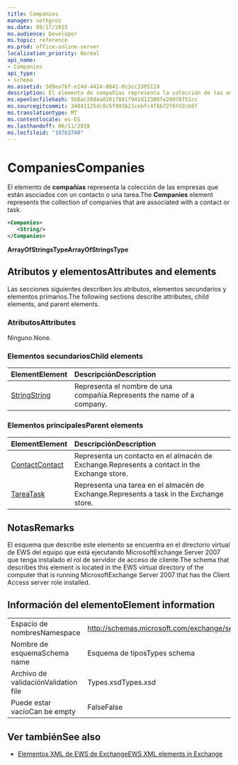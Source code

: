 ```yaml
---
title: Companies
manager: sethgros
ms.date: 09/17/2015
ms.audience: Developer
ms.topic: reference
ms.prod: office-online-server
localization_priority: Normal
api_name:
- Companies
api_type:
- schema
ms.assetid: 5d9ea76f-e14d-4424-8842-0c3cc3305119
description: El elemento de compañías representa la colección de las empresas que están asociados con un contacto o una tarea.
ms.openlocfilehash: 5b8ac20d4a02017881f941d12380fe29078f51cc
ms.sourcegitcommit: 34041125dc8c5f993b21cebfc4f8b72f0fd2cb6f
ms.translationtype: MT
ms.contentlocale: es-ES
ms.lasthandoff: 06/11/2018
ms.locfileid: "19763748"
---
```

# <a name="companies"></a><span data-ttu-id="f531a-103">Companies</span><span class="sxs-lookup"><span data-stu-id="f531a-103">Companies</span></span>

<span data-ttu-id="f531a-104">El elemento de **compañías** representa la colección de las empresas que están asociados con un contacto o una tarea.</span><span class="sxs-lookup"><span data-stu-id="f531a-104">The **Companies** element represents the collection of companies that are associated with a contact or task.</span></span> 
  
```xml
<Companies>
   <String/>
</Companies>
```

 <span data-ttu-id="f531a-105">**ArrayOfStringsType**</span><span class="sxs-lookup"><span data-stu-id="f531a-105">**ArrayOfStringsType**</span></span>
## <a name="attributes-and-elements"></a><span data-ttu-id="f531a-106">Atributos y elementos</span><span class="sxs-lookup"><span data-stu-id="f531a-106">Attributes and elements</span></span>

<span data-ttu-id="f531a-107">Las secciones siguientes describen los atributos, elementos secundarios y elementos primarios.</span><span class="sxs-lookup"><span data-stu-id="f531a-107">The following sections describe attributes, child elements, and parent elements.</span></span>
  
### <a name="attributes"></a><span data-ttu-id="f531a-108">Atributos</span><span class="sxs-lookup"><span data-stu-id="f531a-108">Attributes</span></span>

<span data-ttu-id="f531a-109">Ninguno.</span><span class="sxs-lookup"><span data-stu-id="f531a-109">None.</span></span>
  
### <a name="child-elements"></a><span data-ttu-id="f531a-110">Elementos secundarios</span><span class="sxs-lookup"><span data-stu-id="f531a-110">Child elements</span></span>

|<span data-ttu-id="f531a-111">**Element**</span><span class="sxs-lookup"><span data-stu-id="f531a-111">**Element**</span></span>|<span data-ttu-id="f531a-112">**Descripción**</span><span class="sxs-lookup"><span data-stu-id="f531a-112">**Description**</span></span>|
|:-----|:-----|
|[<span data-ttu-id="f531a-113">String</span><span class="sxs-lookup"><span data-stu-id="f531a-113">String</span></span>](string.md) <br/> |<span data-ttu-id="f531a-114">Representa el nombre de una compañía.</span><span class="sxs-lookup"><span data-stu-id="f531a-114">Represents the name of a company.</span></span>  <br/> |
   
### <a name="parent-elements"></a><span data-ttu-id="f531a-115">Elementos principales</span><span class="sxs-lookup"><span data-stu-id="f531a-115">Parent elements</span></span>

|<span data-ttu-id="f531a-116">**Element**</span><span class="sxs-lookup"><span data-stu-id="f531a-116">**Element**</span></span>|<span data-ttu-id="f531a-117">**Descripción**</span><span class="sxs-lookup"><span data-stu-id="f531a-117">**Description**</span></span>|
|:-----|:-----|
|[<span data-ttu-id="f531a-118">Contact</span><span class="sxs-lookup"><span data-stu-id="f531a-118">Contact</span></span>](contact.md) <br/> |<span data-ttu-id="f531a-119">Representa un contacto en el almacén de Exchange.</span><span class="sxs-lookup"><span data-stu-id="f531a-119">Represents a contact in the Exchange store.</span></span>  <br/> |
|[<span data-ttu-id="f531a-120">Tarea</span><span class="sxs-lookup"><span data-stu-id="f531a-120">Task</span></span>](task.md) <br/> |<span data-ttu-id="f531a-121">Representa una tarea en el almacén de Exchange.</span><span class="sxs-lookup"><span data-stu-id="f531a-121">Represents a task in the Exchange store.</span></span>  <br/> |
   
## <a name="remarks"></a><span data-ttu-id="f531a-122">Notas</span><span class="sxs-lookup"><span data-stu-id="f531a-122">Remarks</span></span>

<span data-ttu-id="f531a-123">El esquema que describe este elemento se encuentra en el directorio virtual de EWS del equipo que está ejecutando MicrosoftExchange Server 2007 que tenga instalado el rol de servidor de acceso de cliente.</span><span class="sxs-lookup"><span data-stu-id="f531a-123">The schema that describes this element is located in the EWS virtual directory of the computer that is running MicrosoftExchange Server 2007 that has the Client Access server role installed.</span></span>
  
## <a name="element-information"></a><span data-ttu-id="f531a-124">Información del elemento</span><span class="sxs-lookup"><span data-stu-id="f531a-124">Element information</span></span>

|||
|:-----|:-----|
|<span data-ttu-id="f531a-125">Espacio de nombres</span><span class="sxs-lookup"><span data-stu-id="f531a-125">Namespace</span></span>  <br/> |http://schemas.microsoft.com/exchange/services/2006/types  <br/> |
|<span data-ttu-id="f531a-126">Nombre de esquema</span><span class="sxs-lookup"><span data-stu-id="f531a-126">Schema name</span></span>  <br/> |<span data-ttu-id="f531a-127">Esquema de tipos</span><span class="sxs-lookup"><span data-stu-id="f531a-127">Types schema</span></span>  <br/> |
|<span data-ttu-id="f531a-128">Archivo de validación</span><span class="sxs-lookup"><span data-stu-id="f531a-128">Validation file</span></span>  <br/> |<span data-ttu-id="f531a-129">Types.xsd</span><span class="sxs-lookup"><span data-stu-id="f531a-129">Types.xsd</span></span>  <br/> |
|<span data-ttu-id="f531a-130">Puede estar vacío</span><span class="sxs-lookup"><span data-stu-id="f531a-130">Can be empty</span></span>  <br/> |<span data-ttu-id="f531a-131">False</span><span class="sxs-lookup"><span data-stu-id="f531a-131">False</span></span>  <br/> |
   
## <a name="see-also"></a><span data-ttu-id="f531a-132">Ver también</span><span class="sxs-lookup"><span data-stu-id="f531a-132">See also</span></span>



- [<span data-ttu-id="f531a-133">Elementos XML de EWS de Exchange</span><span class="sxs-lookup"><span data-stu-id="f531a-133">EWS XML elements in Exchange</span></span>](ews-xml-elements-in-exchange.md)

